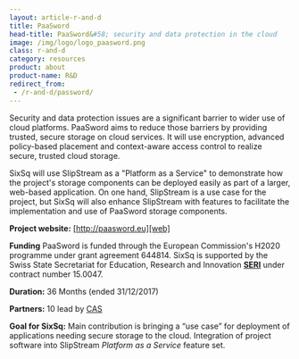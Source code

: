 ```yaml
---
layout: article-r-and-d
title: PaaSword 
head-title: PaaSword&#58; security and data protection in the cloud
image: /img/logo/logo_paasword.png
class: r-and-d
category: resources
product: about
product-name: R&D
redirect_from:
 - /r-and-d/password/
---
```


Security and data protection issues are a significant barrier to wider
use of cloud platforms.  PaaSword aims to reduce those barriers by
providing trusted, secure storage on cloud services.  It will use
encryption, advanced policy-based placement and context-aware access
control to realize secure, trusted cloud storage. 

SixSq will use SlipStream as a "Platform as a Service" to demonstrate
how the project's storage components can be deployed easily as part of
a larger, web-based application.  On one hand, SlipStream is a use
case for the project, but SixSq will also enhance SlipStream with
features to facilitate the implementation and use of PaaSword storage
components. 

**Project website:** [http://paasword.eu][web]

**Funding** PaaSword is funded through the European Commission's H2020
  programme under grant agreement 644814. SixSq is supported by the Swiss State Secretariat for Education, Research and Innovation **[SERI][seri]** under contract number 15.0047.

**Duration:** 36 Months (ended 31/12/2017) 

**Partners:** 10 lead by [CAS][cas]

**Goal for SixSq:** Main contribution is bringing a “use case” for
  deployment of applications needing secure storage to the cloud.
  Integration of project software into SlipStream *Platform as a
  Service* feature set.

[web]: http://paasword.eu 
[cas]: http://www.cas.de/en/homepage.html
[seri]: https://www.sbfi.admin.ch/sbfi/en/home.html
